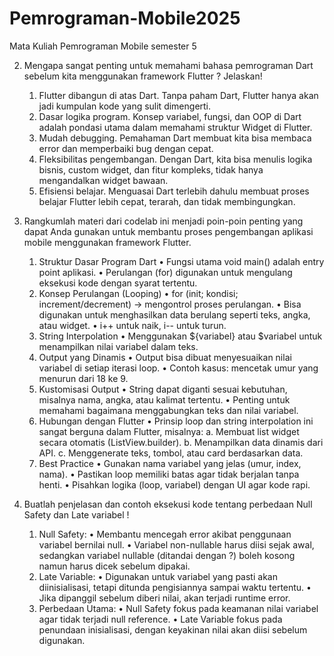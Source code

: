 # Pemrograman-Mobile2025
Mata Kuliah Pemrograman Mobile semester 5

2. Mengapa sangat penting untuk memahami bahasa pemrograman Dart sebelum kita menggunakan framework Flutter ? Jelaskan!
    1.  Flutter dibangun di atas Dart. Tanpa paham Dart, Flutter hanya akan jadi kumpulan kode yang sulit dimengerti.
    2.  Dasar logika program. Konsep variabel, fungsi, dan OOP di Dart adalah pondasi utama dalam memahami struktur     Widget  di Flutter.
    3.  Mudah debugging. Pemahaman Dart membuat kita bisa membaca error dan memperbaiki bug dengan cepat.
    4.  Fleksibilitas pengembangan. Dengan Dart, kita bisa menulis logika bisnis, custom widget, dan fitur kompleks, tidak hanya mengandalkan widget bawaan.
    5.  Efisiensi belajar. Menguasai Dart terlebih dahulu membuat proses belajar Flutter lebih cepat, terarah, dan tidak membingungkan.

3. Rangkumlah materi dari codelab ini menjadi poin-poin penting yang dapat Anda gunakan untuk membantu proses pengembangan aplikasi mobile menggunakan framework Flutter.
    1.	Struktur Dasar Program Dart
        •	Fungsi utama void main() adalah entry point aplikasi.
        •	Perulangan (for) digunakan untuk mengulang eksekusi kode dengan syarat tertentu.
    2.	Konsep Perulangan (Looping)
        •	for (init; kondisi; increment/decrement) → mengontrol proses perulangan.
        •	Bisa digunakan untuk menghasilkan data berulang seperti teks, angka, atau widget.
        •	i++ untuk naik, i-- untuk turun.	
    3.	String Interpolation
        •	Menggunakan ${variabel} atau $variabel untuk menampilkan nilai variabel dalam teks.
    4.	Output yang Dinamis
        •	Output bisa dibuat menyesuaikan nilai variabel di setiap iterasi loop.
        •	Contoh kasus: mencetak umur yang menurun dari 18 ke 9.
    5.	Kustomisasi Output
        •	String dapat diganti sesuai kebutuhan, misalnya nama, angka, atau kalimat tertentu.
        •	Penting untuk memahami bagaimana menggabungkan teks dan nilai variabel.
    6.	Hubungan dengan Flutter
        •	Prinsip loop dan string interpolation ini sangat berguna dalam Flutter, misalnya:
            a.	Membuat list widget secara otomatis (ListView.builder).
            b.	Menampilkan data dinamis dari API.
            c.	Menggenerate teks, tombol, atau card berdasarkan data.
    7.	Best Practice
        •	Gunakan nama variabel yang jelas (umur, index, nama).
        •	Pastikan loop memiliki batas agar tidak berjalan tanpa henti.
        •	Pisahkan logika (loop, variabel) dengan UI agar kode rapi.

4. Buatlah penjelasan dan contoh eksekusi kode tentang perbedaan Null Safety dan Late variabel !
    1.	Null Safety:
        •	Membantu mencegah error akibat penggunaan variabel bernilai null.
        •	Variabel non-nullable harus diisi sejak awal, sedangkan variabel nullable (ditandai dengan ?) boleh kosong namun harus dicek sebelum dipakai.
    2.	Late Variable:
        •	Digunakan untuk variabel yang pasti akan diinisialisasi, tetapi ditunda pengisiannya sampai waktu tertentu.
        •	Jika dipanggil sebelum diberi nilai, akan terjadi runtime error.
    3.	Perbedaan Utama:
        •	Null Safety fokus pada keamanan nilai variabel agar tidak terjadi null reference.
        •	Late Variable fokus pada penundaan inisialisasi, dengan keyakinan nilai akan diisi sebelum digunakan.
